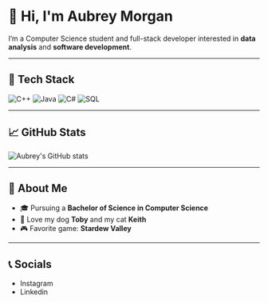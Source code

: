 # 👋 Hi, I'm Aubrey Morgan
I’m a Computer Science student and full-stack developer interested in **data analysis** and **software development**.

---

## 🔧 Tech Stack
![C++](https://img.shields.io/badge/-C++-00599C?logo=c%2b%2b&logoColor=white&style=flat)
![Java](https://img.shields.io/badge/-Java-007396?logo=java&logoColor=white&style=flat)
![C#](https://img.shields.io/badge/-C%23-239120?logo=c-sharp&logoColor=white&style=flat)
![SQL](https://img.shields.io/badge/-SQL-4479A1?logo=postgresql&logoColor=white&style=flat)

---

## 📈 GitHub Stats
![Aubrey's GitHub stats](https://github-readme-stats.vercel.app/api?username=aubreymorgan&show_icons=true&theme=radical)

---

## 📓 About Me
- 🎓 Pursuing a **Bachelor of Science in Computer Science**
- 🐾 Love my dog **Toby** and my cat **Keith**
- 🎮 Favorite game: **Stardew Valley**

---

## 📞 Socials
- Instagram
- Linkedin
